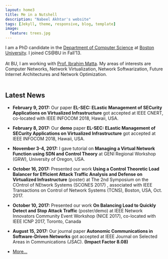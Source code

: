 ```yaml
---
layout: home3
title: Me in a Nutshell
description: "Nabeel Akhtar's website"
tags: [Jekyll, theme, responsive, blog, template]
image:
  feature: trees.jpg
---
```


I am a PhD candidate in the [Department of Computer Science](http://www.bu.edu/cs/) at [Boston University](http://www.bu.edu). I joined CS@BU in Fall’13. 
<br />
<br />
At BU, I am working with [Prof. Ibrahim Matta](http://sites.bu.edu/matta/). 
My areas of interests are Computer Networks, Network Virtualization, Network Softwarization, Future Internet Architectures and Network Optimization.
<br />
<br />

## Latest News ##

- **February 9, 2017:** Our paper **EL-SEC: ELastic Management of SECurity Applications on Virtualized Infrastructure** got accepted at IEEE CNERT, co-located with IEEE INFOCOM 2018, Hawaii, USA. 

- **February 8, 2017:** Our **demo** paper **EL-SEC: ELastic Management of SECurity Applications on Virtualized Infrastructure** got accepted at IEEE INFOCOM 2018, Hawaii, USA. 

- **November 3-4, 2017:** I gave tutorial on **Managing a Virtual Network Function using SDN and Control Theory** at GENI Regional Workshop (GRW), University of Oregon, USA.

- **October 16, 2017:** Presented our work **Using a Control Theoretic Load Balancer for Efficient Attack Traffic Analysis and Defense on Virtualized Infrastructure**  (poster) at
 The 2nd Symposium on the COntrol of NEtwork Systems (SCONES 2017) , associated with IEEE Transactions on Control of Network Systems (TCNS), Boston, USA, Oct. 2017.

- **October 10, 2017:** Presented our work **On Balancing Load to Quickly Detect and Stop Attack Traffic** (poster/demo) at IEEE Network Innovators Community Event Workshop (NICE 2017), co-located with IEEE ICNP 2017, Toronto, Canada

- **August 15, 2017:** Our journal paper **Autonomic Communications in Software-Driven Networks** got accepted at IEEE Journal on Selected Areas in Communications (JSAC). **(Impact Factor 8.08)**

- [More...](/news)


